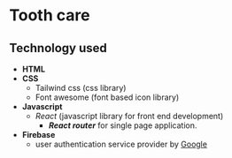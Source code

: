 # Tooth care

##

## Technology used

* **HTML**
* **CSS**
  * Tailwind css (css library)
  * Font awesome (font based icon library)
* **Javascript**
  * *React* (javascript library for front end development)
    * ***React router*** for single page application.
* **Firebase**
  * user authentication service provider by [Google](https://www.google.com)
